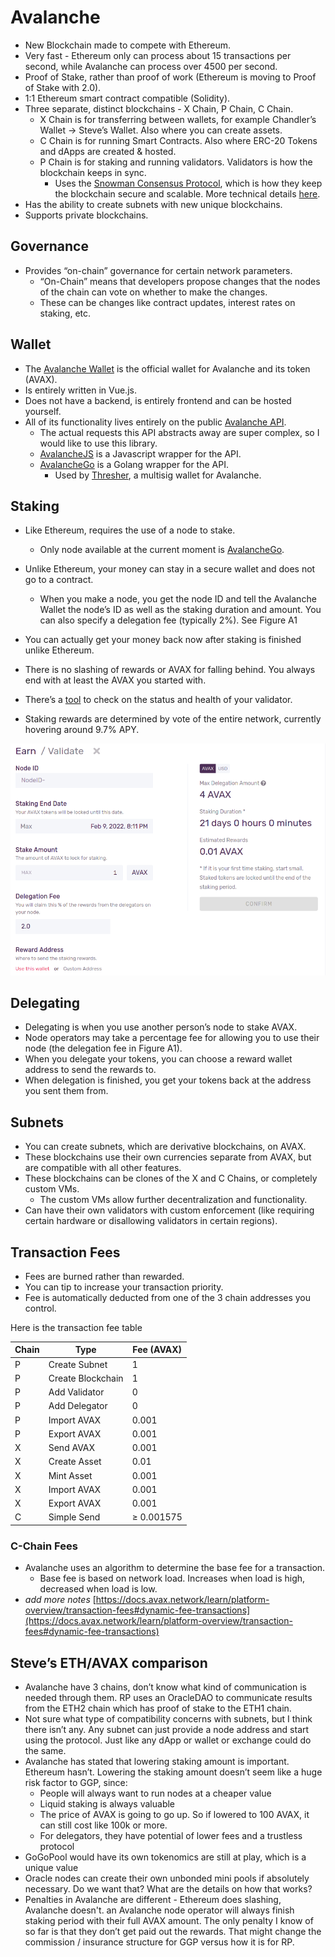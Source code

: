 # Avalanche

- New Blockchain made to compete with Ethereum.
- Very fast - Ethereum only can process about 15 transactions per second, while Avalanche can process over 4500 per second.
- Proof of Stake, rather than proof of work (Ethereum is moving to Proof of Stake with 2.0).
- 1:1 Ethereum smart contract compatible (Solidity).
- Three separate, distinct blockchains - X Chain, P Chain, C Chain.
  - X Chain is for transferring between wallets, for example Chandler’s Wallet → Steve’s Wallet. Also where you can create assets.
  - C Chain is for running Smart Contracts. Also where ERC-20 Tokens and dApps are created & hosted.
  - P Chain is for staking and running validators. Validators is how the blockchain keeps in sync.
    - Uses the [Snowman Consensus Protocol](https://docs.avax.network/#snowman-consensus-protocol), which is how they keep the blockchain secure and scalable. More technical details [here](https://docs.avax.network/learn/platform-overview/avalanche-consensus).
- Has the ability to create subnets with new unique blockchains.
- Supports private blockchains.

## Governance

- Provides “on-chain” governance for certain network parameters.
  - “On-Chain” means that developers propose changes that the nodes of the chain can vote on whether to make the changes.
  - These can be changes like contract updates, interest rates on staking, etc.

## Wallet

- The [Avalanche Wallet](https://wallet.avax.network) is the official wallet for Avalanche and its token (AVAX).
- Is entirely written in Vue.js.
- Does not have a backend, is entirely frontend and can be hosted yourself.
- All of its functionality lives entirely on the public [Avalanche API](https://docs.avax.network/build/tools/public-api).
  - The actual requests this API abstracts away are super complex, so I would like to use this library.
  - [AvalancheJS](https://docs.avax.network/build/tools/avalanchejs/) is a Javascript wrapper for the API.
  - [AvalancheGo](https://github.com/ava-labs/avalanchego) is a Golang wrapper for the API.
    - Used by [Thresher](https://github.com/johnthethird/thresher), a multisig wallet for Avalanche.

## Staking

- Like Ethereum, requires the use of a node to stake.
  - Only node available at the current moment is [AvalancheGo](https://github.com/ava-labs/avalanchego).
- Unlike Ethereum, your money can stay in a secure wallet and does not go to a contract.

  - When you make a node, you get the node ID and tell the Avalanche Wallet the node’s ID as well as the staking duration and amount. You can also specify a delegation fee (typically 2%). See Figure A1

- You can actually get your money back now after staking is finished unlike Ethereum.
- There is no slashing of rewards or AVAX for falling behind. You always end with at least the AVAX you started with.
- There’s a [tool](https://stats.avax.network/dashboard/validator-health-check) to check on the status and health of your validator.
- Staking rewards are determined by vote of the entire network, currently hovering around 9.7% APY.

![Figure A1](.gitbook/assets/figureA1.png)

## Delegating

- Delegating is when you use another person’s node to stake AVAX.
- Node operators may take a percentage fee for allowing you to use their node (the delegation fee in Figure A1).
- When you delegate your tokens, you can choose a reward wallet address to send the rewards to.
- When delegation is finished, you get your tokens back at the address you sent them from.

## Subnets

- You can create subnets, which are derivative blockchains, on AVAX.
- These blockchains use their own currencies separate from AVAX, but are compatible with all other features.
- These blockchains can be clones of the X and C Chains, or completely custom VMs.
  - The custom VMs allow further decentralization and functionality.
- Can have their own validators with custom enforcement (like requiring certain hardware or disallowing validators in certain regions).

## Transaction Fees

- Fees are burned rather than rewarded.
- You can tip to increase your transaction priority.
- Fee is automatically deducted from one of the 3 chain addresses you control.

Here is the transaction fee table

| Chain | Type              | Fee (AVAX) |
| ----- | ----------------- | ---------- |
| P     | Create Subnet     | 1          |
| P     | Create Blockchain | 1          |
| P     | Add Validator     | 0          |
| P     | Add Delegator     | 0          |
| P     | Import AVAX       | 0.001      |
| P     | Export AVAX       | 0.001      |
| X     | Send AVAX         | 0.001      |
| X     | Create Asset      | 0.01       |
| X     | Mint Asset        | 0.001      |
| X     | Import AVAX       | 0.001      |
| X     | Export AVAX       | 0.001      |
| C     | Simple Send       | ≥ 0.001575 |

### C-Chain Fees

- Avalanche uses an algorithm to determine the base fee for a transaction.
  - Base fee is based on network load. Increases when load is high, decreased when load is low.
- _add more notes_ [https://docs.avax.network/learn/platform-overview/transaction-fees#dynamic-fee-transactions](https://docs.avax.network/learn/platform-overview/transaction-fees#dynamic-fee-transactions)

## Steve’s ETH/AVAX comparison

- Avalanche have 3 chains, don’t know what kind of communication is needed through them. RP uses an OracleDAO to communicate results from the ETH2 chain which has proof of stake to the ETH1 chain.
- Not sure what type of compatibility concerns with subnets, but I think there isn’t any. Any subnet can just provide a node address and start using the protocol. Just like any dApp or wallet or exchange could do the same.
- Avalanche has stated that lowering staking amount is important. Ethereum hasn’t. Lowering the staking amount doesn’t seem like a huge risk factor to GGP, since:
  - People will always want to run nodes at a cheaper value
  - Liquid staking is always valuable
  - The price of AVAX is going to go up. So if lowered to 100 AVAX, it can still cost like 100k or more.
  - For delegators, they have potential of lower fees and a trustless protocol
- GoGoPool would have its own tokenomics are still at play, which is a unique value
- Oracle nodes can create their own unbonded mini pools if absolutely necessary. Do we want that? What are the details on how that works?
- Penalties in Avalanche are different - Ethereum does slashing, Avalanche doesn't. an Avalanche node operator will always finish staking period with their full AVAX amount. The only penalty I know of so far is that they don’t get paid out the rewards. That might change the commission / insurance structure for GGP versus how it is for RP.
